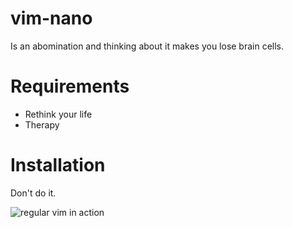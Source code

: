 # vim-nano

Is an abomination and thinking about it makes you lose brain cells.

# Requirements

- Rethink your life
- Therapy

# Installation
Don't do it.

![regular vim in action](https://cdn-images-1.medium.com/max/2000/1*f2dGSYzu7HjZr8rxPfFTtg.png)
